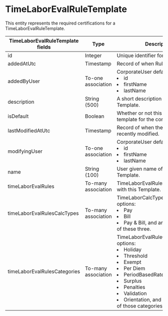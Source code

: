 # TimeLaborEvalRuleTemplate

This entity represents the required certifications for a TimeLaborEvalRuleTemplate.



<table>
    <colgroup>
        <col width="20%" />
        <col width="20%" />
        <col width="20%" />
        <col width="20%" />
        <col width="20%" />
    </colgroup>
    <thead>
        <tr class="header">
            <th>TimeLaborEvalRuleTemplate fields</th>
            <th>Type</th>
            <th>Description</th>
            <th>Not null</th>
            <th>Read-only</th>
        </tr>
    </thead>
    <tbody>
        <tr class="even">
            <td>id</td>
            <td>Integer</td>
            <td>Unique identifier for this entity.</td>
            <td>X</td>
            <td>X</td>
        </tr>
        <tr class="odd">
            <td>addedAtUtc</td>
            <td>Timestamp</td>
            <td>Record of when Rule was created.</td>
            <td>X</td>
            <td></td>
        </tr>
        <tr class="even">
            <td>addedByUser</td>
            <td>To-one association</td>
            <td>CorporateUser default fields: 
                <li>id <li>firstName <li>lastName</td>
            <td>X</td>
            <td></td>
        </tr>
        <tr class="odd">
            <td>description</td>
            <td>String (500)</td>
            <td>A short description of the Rule Template.</td>
            <td></td>
            <td></td>
        </tr>
        <tr class="even">
            <td>isDefault</td>
            <td>Boolean</td>
            <td>Whether or not this is the default template for the company.</td>
            <td></td>
            <td>X</td>
        </tr>
        <tr class="odd">
            <td>lastModifiedAtUtc</td>
            <td>Timestamp</td>
            <td>Record of when the rule was most recently modified.</td>
            <td>X</td>
            <td></td>
        </tr>
        <tr class="even">
            <td>modifyingUser</td>
            <td>To-one association</td>
            <td>CorporateUser default fields: 
                <li>id <li>firstName <li>lastName</td>
            <td>X</td>
            <td>X</td>
        </tr>
        <tr class="odd">
            <td>name</td>
            <td>String (100)</td>
            <td>User given name of the Rule Template.</td>
            <td>X</td>
            <td></td>
        </tr>
        <tr class="even">
            <td>timeLaborEvalRules</td>
            <td>To-many association</td>
            <td>TimeLaborEvalRules associated with this Template.</td>
            <td></td>
            <td></td>
        </tr>
        <tr class="odd">
            <td>timeLaborEvalRulesCalcTypes</td>
            <td>To-many association</td>
            <td>TimeLaborCalcTypeLookup options: 
                <li>Pay <li>Bill <li>Pay & Bill, and any combination of these three.</td>
            <td></td>
            <td></td>
        </tr>
        <tr class="even">
            <td>timeLaborEvalRulesCategories</td>
            <td>To-many association</td>
            <td>TimeLaborEvalRuleCategoryLookup options: 
                <li>Holiday <li>Threshold <li>Exempt <li>Per Diem <li>PeriodBasedRate <li>Surplus <li>Penalties <li>Validation <li>Orientation, and any combination of those categories.</td>
            <td></td>
            <td></td>
        </tr>
    </tbody>
</table>

